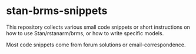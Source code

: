 # stan-brms-snippets

This repository collects various small code snippets or short instructions on how to use Stan/rstanarm/brms, or how to write specific models.

Most code snippets come from forum solutions or email-correspondence.
